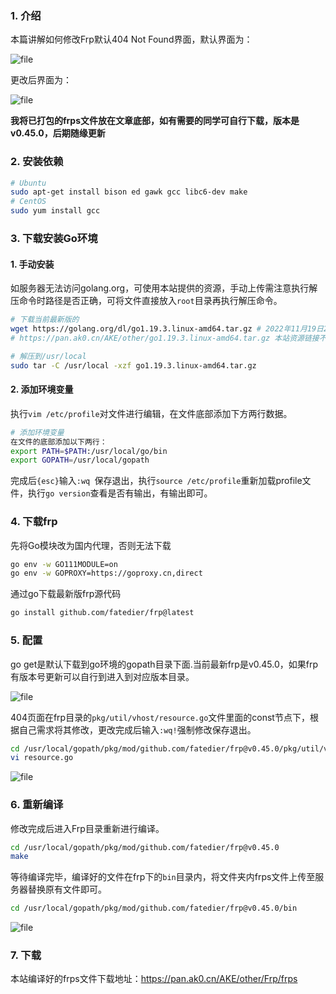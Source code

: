 ### 1. 介绍

本篇讲解如何修改Frp默认404 Not Found界面，默认界面为：

![file](https://cdn.memo.ak0.cn/wp-content/uploads/2022/11/1668861714-image-1668861713129.png?x-oss-process=style%2Ffull)

更改后界面为：

![file](https://cdn.memo.ak0.cn/wp-content/uploads/2022/11/1668875662-image-1668875661247.png?x-oss-process=style%2Ffull)

**我将已打包的frps文件放在文章底部，如有需要的同学可自行下载，版本是v0.45.0，后期随缘更新**

### 2. 安装依赖

```bash
# Ubuntu
sudo apt-get install bison ed gawk gcc libc6-dev make
# CentOS
sudo yum install gcc
```

### 3. 下载安装Go环境

#### 1. 手动安装

如服务器无法访问golang.org，可使用本站提供的资源，手动上传需注意执行解压命令时路径是否正确，可将文件直接放入`root`目录再执行解压命令。

```bash
# 下载当前最新版的
wget https://golang.org/dl/go1.19.3.linux-amd64.tar.gz # 2022年11月19日22:48:58
# https://pan.ak0.cn/AKE/other/go1.19.3.linux-amd64.tar.gz 本站资源链接不能使用命令直接下载，需手动下载后上传至服务器。

# 解压到/usr/local
sudo tar -C /usr/local -xzf go1.19.3.linux-amd64.tar.gz
```

#### 2. 添加环境变量

执行`vim /etc/profile`对文件进行编辑，在文件底部添加下方两行数据。

```bash
# 添加环境变量
在文件的底部添加以下两行：
export PATH=$PATH:/usr/local/go/bin
export GOPATH=/usr/local/gopath
```

完成后`{esc}`输入`:wq `保存退出，执行`source /etc/profile`重新加载profile文件，执行`go version`查看是否有输出，有输出即可。

### 4. 下载frp

先将Go模块改为国内代理，否则无法下载

```bash
go env -w GO111MODULE=on
go env -w GOPROXY=https://goproxy.cn,direct
```

通过go下载最新版frp源代码

```bash
go install github.com/fatedier/frp@latest
```


### 5. 配置
go get是默认下载到go环境的gopath目录下面.当前最新frp是v0.45.0，如果frp有版本号更新可以自行到进入到对应版本目录。

![file](https://cdn.memo.ak0.cn/wp-content/uploads/2022/11/1668873955-image-1668873953687.png?x-oss-process=style%2Ffull)

404页面在frp目录的`pkg/util/vhost/resource.go`文件里面的const节点下，根据自己需求将其修改，更改完成后输入`:wq!`强制修改保存退出。

```bash
cd /usr/local/gopath/pkg/mod/github.com/fatedier/frp@v0.45.0/pkg/util/vhost
vi resource.go
```

![file](https://cdn.memo.ak0.cn/wp-content/uploads/2022/11/1668874065-image-1668874063686.png?x-oss-process=style%2Ffull)

### 6. 重新编译

修改完成后进入Frp目录重新进行编译。

```bash
cd /usr/local/gopath/pkg/mod/github.com/fatedier/frp@v0.45.0
make
```

等待编译完毕，编译好的文件在frp下的`bin`目录内，将文件夹内frps文件上传至服务器替换原有文件即可。

```bash
cd /usr/local/gopath/pkg/mod/github.com/fatedier/frp@v0.45.0/bin
```

![file](https://cdn.memo.ak0.cn/wp-content/uploads/2022/11/1668874474-image-1668874472685.png?x-oss-process=style%2Ffull)

### 7. 下载

本站编译好的frps文件下载地址：https://pan.ak0.cn/AKE/other/Frp/frps